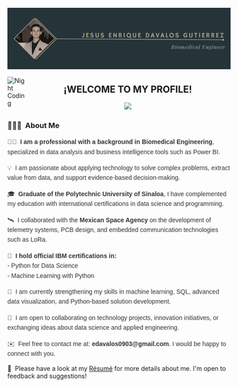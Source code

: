 ![Aditya Kanoi Banner](https://github.com/EnriqueDavalos1949/EnriqueDavalos1949/blob/main/Resources/Jesus%20Enrique%20Davalos%20gutierrez.png?raw=true)

<img alt="Night Coding" src="./assets/Hand%20Wave.gif" width='40' align="left"/>
<h2 align="center">¡WELCOME TO MY PROFILE!</h2>
<p align="center">
  <a href="https://skillicons.dev">
    <img src="https://skillicons.dev/icons?i=github,mysql,python,r,sklearn,c,grafana" />
  </a>
</p>
<!-- ## 👋 &nbsp;Hey there! I'm Enrique Dávalos -->

### 👨🏻‍💻 &nbsp;About Me

<div style="font-family: Arial, sans-serif; line-height: 1.6; color: #333;">
  <p>👨‍💻 &nbsp;<strong>I am a professional with a background in Biomedical Engineering</strong>, specialized in data analysis and business intelligence tools such as Power BI.</p>

  <p>💡 &nbsp;I am passionate about applying technology to solve complex problems, extract value from data, and support evidence-based decision-making.</p>

  <p>🎓 &nbsp;<strong>Graduate of the Polytechnic University of Sinaloa</strong>, I have complemented my education with international certifications in data science and programming.</p>

  <p>🛰️ &nbsp;I collaborated with the <strong>Mexican Space Agency</strong> on the development of telemetry systems, PCB design, and embedded communication technologies such as LoRa.</p>

  <p>📜 &nbsp;<strong>I hold official IBM certifications in:</strong><br>
  - Python for Data Science<br>
  - Machine Learning with Python</p>

  <p>🌱 &nbsp;I am currently strengthening my skills in machine learning, SQL, advanced data visualization, and Python-based solution development.</p>

  <p>💬 &nbsp;I am open to collaborating on technology projects, innovation initiatives, or exchanging ideas about data science and applied engineering.</p>

  <p>✉️ &nbsp;Feel free to contact me at: <strong>edavalos0903@gmail.com</strong>. I would be happy to connect with you.</p>
</div>


📄 &nbsp;Please have a look at my [Résumé](https://onedrive.live.com/?authkey=%21AKntgUe4LOwU4xA&id=2C11D5C642133C04%213605&cid=2C11D5C642133C04&parId=root&parQt=sharedby&o=OneUp) for more details about me. I'm open to feedback and suggestions!
